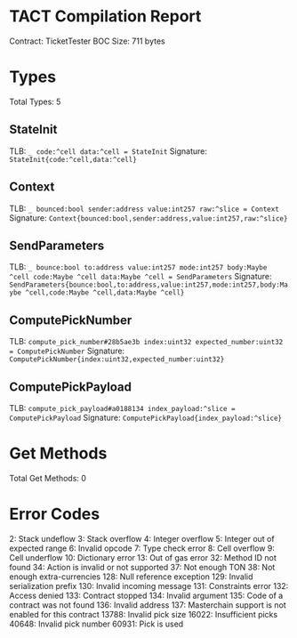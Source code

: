 # TACT Compilation Report
Contract: TicketTester
BOC Size: 711 bytes

# Types
Total Types: 5

## StateInit
TLB: `_ code:^cell data:^cell = StateInit`
Signature: `StateInit{code:^cell,data:^cell}`

## Context
TLB: `_ bounced:bool sender:address value:int257 raw:^slice = Context`
Signature: `Context{bounced:bool,sender:address,value:int257,raw:^slice}`

## SendParameters
TLB: `_ bounce:bool to:address value:int257 mode:int257 body:Maybe ^cell code:Maybe ^cell data:Maybe ^cell = SendParameters`
Signature: `SendParameters{bounce:bool,to:address,value:int257,mode:int257,body:Maybe ^cell,code:Maybe ^cell,data:Maybe ^cell}`

## ComputePickNumber
TLB: `compute_pick_number#28b5ae3b index:uint32 expected_number:uint32 = ComputePickNumber`
Signature: `ComputePickNumber{index:uint32,expected_number:uint32}`

## ComputePickPayload
TLB: `compute_pick_payload#a0188134 index_payload:^slice = ComputePickPayload`
Signature: `ComputePickPayload{index_payload:^slice}`

# Get Methods
Total Get Methods: 0

# Error Codes
2: Stack undeflow
3: Stack overflow
4: Integer overflow
5: Integer out of expected range
6: Invalid opcode
7: Type check error
8: Cell overflow
9: Cell underflow
10: Dictionary error
13: Out of gas error
32: Method ID not found
34: Action is invalid or not supported
37: Not enough TON
38: Not enough extra-currencies
128: Null reference exception
129: Invalid serialization prefix
130: Invalid incoming message
131: Constraints error
132: Access denied
133: Contract stopped
134: Invalid argument
135: Code of a contract was not found
136: Invalid address
137: Masterchain support is not enabled for this contract
13788: Invalid pick size
16022: Insufficient picks
40648: Invalid pick number
60931: Pick is used